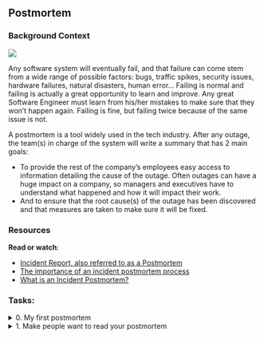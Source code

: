 ## Postmortem

### Background Context

[![](https://s3.amazonaws.com/intranet-projects-files/holbertonschool-sysadmin_devops/294/tWUPWmR.png)](https://youtu.be/rp5cVMNmbro)

Any software system will eventually fail, and that failure can come stem from a wide range of possible factors: bugs, traffic spikes, security issues, hardware failures, natural disasters, human error… Failing is normal and failing is actually a great opportunity to learn and improve. Any great Software Engineer must learn from his/her mistakes to make sure that they won’t happen again. Failing is fine, but failing twice because of the same issue is not.

A postmortem is a tool widely used in the tech industry. After any outage, the team(s) in charge of the system will write a summary that has 2 main goals:

- To provide the rest of the company’s employees easy access to information detailing the cause of the outage. Often outages can have a huge impact on a company, so managers and executives have to understand what happened and how it will impact their work.
- And to ensure that the root cause(s) of the outage has been discovered and that measures are taken to make sure it will be fixed.

### Resources

**Read or watch**:

- [Incident Report, also referred to as a Postmortem](https://sysadmincasts.com/episodes/20-how-to-write-an-incident-report-postmortem)
- [The importance of an incident postmortem process](https://www.atlassian.com/incident-management/postmortem)
- [What is an Incident Postmortem?](https://www.pagerduty.com/resources/learn/incident-postmortem/)

### Tasks:

<details>
<summary>0. My first postmortem</summary>

Compose a postmortem based on a web stack debugging project issue or an outage you've personally experienced. If you've never encountered an outage, feel free to use your imagination and create a hypothetical scenario :)

Guidelines:

- **Issue Summary** (typically read by executives) should include:
    - The outage's duration, including start and end times (with timezone)
    - The impact of the outage (Which service was down/slow? What were users experiencing? What percentage of users were affected?)
    - The root cause of the issue
- **Timeline** (presented as bullet points, format: `time` - `a brief 1 or 2 sentence description`) should detail:
    
    - The time the issue was detected
    - How the issue was detected (Was it a monitoring alert, an observation by an engineer, a customer complaint, etc.?)
    - The actions taken (Which parts of the system were investigated? What were the assumptions about the root cause of the issue?)
    - Any misleading paths taken during the investigation/debugging
    - Who the incident was escalated to (team/individuals)
    - How the incident was resolved
- **Root Cause and Resolution** should:
    
    - Provide a detailed explanation of what caused the issue
    - Explain in detail how the issue was resolved
- **Corrective and Preventive Measures** should outline:
    
    - Broad improvements or fixes that can be made
    - A specific list of tasks to address the issue (like a TODO list, e.g., patch Nginx server, add server memory monitoring, etc.)
- Keep your postmortem concise and to the point, aiming for between 400 to 600 words.

While the format of a postmortem can vary, adhere to this structure to ensure your peers can review your work effectively.

Remember, these blogs should be written in English to enhance your technical skills in various contexts.

</details>

<details>
<summary>1. Make people want to read your postmortem</summary>

In an era where we're continually bombarded with information, capturing people's attention can be challenging.

Enhance the appeal of your post-mortem by incorporating elements of humor, engaging diagrams, or any other attention-grabbing content.

Keep in mind, these blogs should be composed in English to bolster your technical proficiency in a range of environments.

</details>
